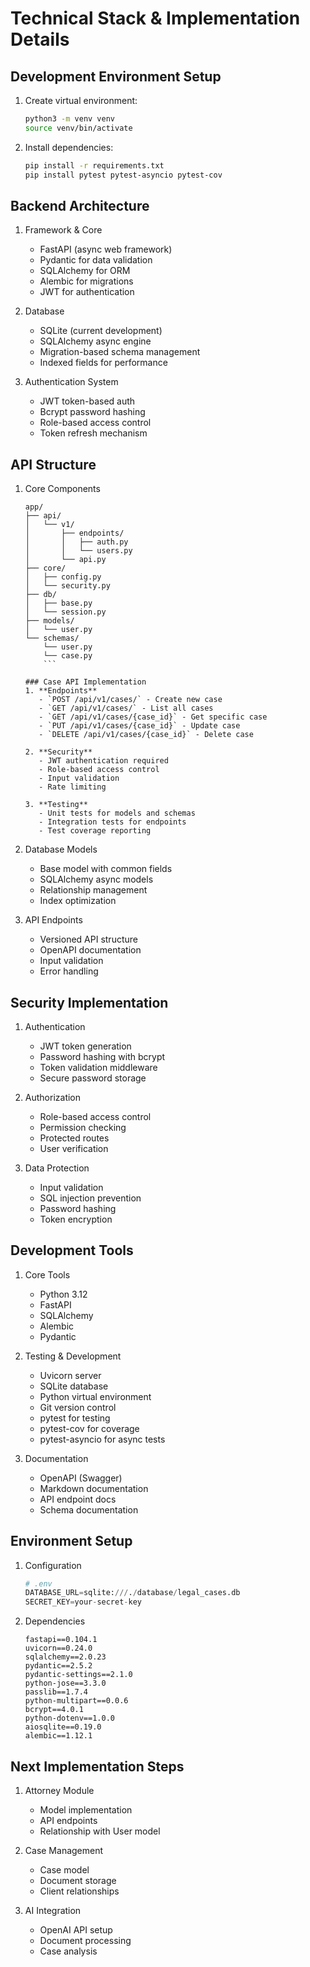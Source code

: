 # Technical Stack & Implementation Details

## Development Environment Setup
1. Create virtual environment:
   ```bash
   python3 -m venv venv
   source venv/bin/activate
   ```
2. Install dependencies:
   ```bash
   pip install -r requirements.txt
   pip install pytest pytest-asyncio pytest-cov
   ```

## Backend Architecture
1. Framework & Core
   - FastAPI (async web framework)
   - Pydantic for data validation
   - SQLAlchemy for ORM
   - Alembic for migrations
   - JWT for authentication

2. Database
   - SQLite (current development)
   - SQLAlchemy async engine
   - Migration-based schema management
   - Indexed fields for performance

3. Authentication System
   - JWT token-based auth
   - Bcrypt password hashing
   - Role-based access control
   - Token refresh mechanism

## API Structure
1. Core Components
   ```
   app/
   ├── api/
   │   └── v1/
   │       ├── endpoints/
   │       │   ├── auth.py
   │       │   └── users.py
   │       └── api.py
   ├── core/
   │   ├── config.py
   │   └── security.py
   ├── db/
   │   ├── base.py
   │   └── session.py
   ├── models/
   │   └── user.py
   └── schemas/
       └── user.py
       └── case.py
       ```
       
   ### Case API Implementation
   1. **Endpoints**
      - `POST /api/v1/cases/` - Create new case
      - `GET /api/v1/cases/` - List all cases
      - `GET /api/v1/cases/{case_id}` - Get specific case
      - `PUT /api/v1/cases/{case_id}` - Update case
      - `DELETE /api/v1/cases/{case_id}` - Delete case
   
   2. **Security**
      - JWT authentication required
      - Role-based access control
      - Input validation
      - Rate limiting
   
   3. **Testing**
      - Unit tests for models and schemas
      - Integration tests for endpoints
      - Test coverage reporting

2. Database Models
   - Base model with common fields
   - SQLAlchemy async models
   - Relationship management
   - Index optimization

3. API Endpoints
   - Versioned API structure
   - OpenAPI documentation
   - Input validation
   - Error handling

## Security Implementation
1. Authentication
   - JWT token generation
   - Password hashing with bcrypt
   - Token validation middleware
   - Secure password storage

2. Authorization
   - Role-based access control
   - Permission checking
   - Protected routes
   - User verification

3. Data Protection
   - Input validation
   - SQL injection prevention
   - Password hashing
   - Token encryption

## Development Tools
1. Core Tools
   - Python 3.12
   - FastAPI
   - SQLAlchemy
   - Alembic
   - Pydantic

2. Testing & Development
   - Uvicorn server
   - SQLite database
   - Python virtual environment
   - Git version control
   - pytest for testing
   - pytest-cov for coverage
   - pytest-asyncio for async tests

3. Documentation
   - OpenAPI (Swagger)
   - Markdown documentation
   - API endpoint docs
   - Schema documentation

## Environment Setup
1. Configuration
   ```python
   # .env
   DATABASE_URL=sqlite:///./database/legal_cases.db
   SECRET_KEY=your-secret-key
   ```

2. Dependencies
   ```
   fastapi==0.104.1
   uvicorn==0.24.0
   sqlalchemy==2.0.23
   pydantic==2.5.2
   pydantic-settings==2.1.0
   python-jose==3.3.0
   passlib==1.7.4
   python-multipart==0.0.6
   bcrypt==4.0.1
   python-dotenv==1.0.0
   aiosqlite==0.19.0
   alembic==1.12.1
   ```

## Next Implementation Steps
1. Attorney Module
   - Model implementation
   - API endpoints
   - Relationship with User model

2. Case Management
   - Case model
   - Document storage
   - Client relationships

3. AI Integration
   - OpenAI API setup
   - Document processing
   - Case analysis